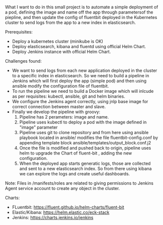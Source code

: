 What I want to do in this small project is to automate a simple deployment of a pod, defining the image and name off the app through parametersof the piepline, and then update the config of fluentbit deployed in the Kubernetes cluster to send logs from the app to a new index in elasticsearch.

Prerequisites:
- Deploy a kubernetes cluster (minikube is OK)
- Deploy elasticsearch, kibana and fluentd using official Helm Chart.
- Deploy Jenkins instance with official Helm Chart.


Challenges found:
- We want to send logs from each new application deployed in the cluster to a specific index in elasticsearch. So we need to build a pipeline in Jenkins which will first deploy the app (simple pod) and then using ansible modify the configuration file of fluentbit.
- To run the pipeline we need to build a Docker image which will inlcude as per requisites: kubectl, ansible, git and helm binaries.
- We configure the Jenkins agent correctly, using jnlp base image for correct connection between master and slave.
- Finally we develop the pipeline with groovy:
    1. Pipeline has 2 perameters: image and name.
    2. Pipeline uses kubectl to deploy a pod with the image defined in "image" parameter
    3. Pipeline uses git to clone repository and from here using ansible playbook located in ansible/ modifies the file fluentbit-config.conf by appending template block ansible/templates/output_block.conf.j2
    4. Once the file is modified and pushed back to origin, pipeline uses helm to upgrade the Chart of fluent-bit , adding the new configuration.
    5. When the deployed app starts generatic logs, those are collected and sent to a new elasticsearch index. So from there using kibana we can explore the logs and create useful dashboards.

Note: Files in /manifests/roles are related to giving permissions to Jenkins Agent service account to create any object in the cluster.

Charts: 
- FLuentbit: https://fluent.github.io/helm-charts/fluent-bit
- Elastic/Kibana:  https://helm.elastic.co/eck-stack
- Jenkins: https://charts.jenkins.io/jenkins


